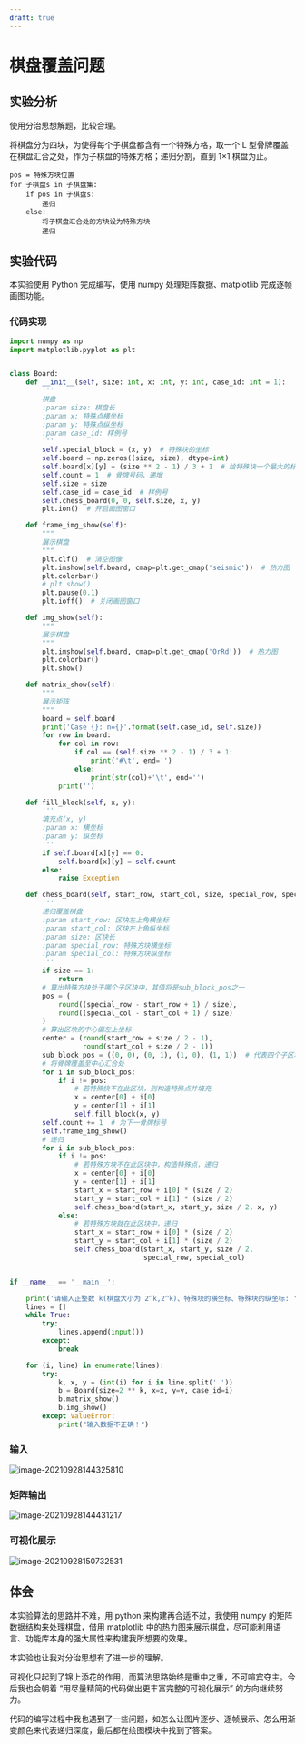 ```yaml
---
draft: true
---
```


# 棋盘覆盖问题

## 实验分析

使用分治思想解题，比较合理。

将棋盘分为四块，为使得每个子棋盘都含有一个特殊方格，取一个 L 型骨牌覆盖在棋盘汇合之处，作为子棋盘的特殊方格；递归分割，直到 1×1 棋盘为止。

```
pos = 特殊方块位置
for 子棋盘s in 子棋盘集:
	if pos in 子棋盘s:
		递归
    else:
    	将子棋盘汇合处的方块设为特殊方块
    	递归
```

## 实验代码

本实验使用 Python 完成编写，使用 numpy 处理矩阵数据、matplotlib 完成逐帧画图功能。

### 代码实现

```python
import numpy as np
import matplotlib.pyplot as plt


class Board:
    def __init__(self, size: int, x: int, y: int, case_id: int = 1):
        '''
        棋盘
        :param size: 棋盘长
        :param x: 特殊点横坐标
        :param y: 特殊点纵坐标
        :param case_id: 样例号
        '''
        self.special_block = (x, y)  # 特殊块的坐标
        self.board = np.zeros((size, size), dtype=int)
        self.board[x][y] = (size ** 2 - 1) / 3 + 1  # 给特殊块一个最大的标号
        self.count = 1  # 骨牌号码，递增
        self.size = size
        self.case_id = case_id  # 样例号
        self.chess_board(0, 0, self.size, x, y)
        plt.ion()  # 开启画图窗口

    def frame_img_show(self):
        """
        展示棋盘
        """
        plt.clf()  # 清空图像
        plt.imshow(self.board, cmap=plt.get_cmap('seismic'))  # 热力图
        plt.colorbar()
        # plt.show()
        plt.pause(0.1)
        plt.ioff()  # 关闭画图窗口

    def img_show(self):
        """
        展示棋盘
        """
        plt.imshow(self.board, cmap=plt.get_cmap('OrRd'))  # 热力图
        plt.colorbar()
        plt.show()

    def matrix_show(self):
        """
        展示矩阵
        """
        board = self.board
        print('Case {}: n={}'.format(self.case_id, self.size))
        for row in board:
            for col in row:
                if col == (self.size ** 2 - 1) / 3 + 1:
                    print('#\t', end='')
                else:
                    print(str(col)+'\t', end='')
            print('')

    def fill_block(self, x, y):
        '''
        填充点(x, y)
        :param x: 横坐标
        :param y: 纵坐标
        '''
        if self.board[x][y] == 0:
            self.board[x][y] = self.count
        else:
            raise Exception

    def chess_board(self, start_row, start_col, size, special_row, special_col):
        '''
        递归覆盖棋盘
        :param start_row: 区块左上角横坐标
        :param start_col: 区块左上角纵坐标
        :param size: 区块长
        :param special_row: 特殊方块横坐标
        :param special_col: 特殊方块纵坐标
        '''
        if size == 1:
            return
        # 算出特殊方块处于哪个子区块中，其值将是sub_block_pos之一
        pos = (
            round((special_row - start_row + 1) / size),
            round((special_col - start_col + 1) / size)
        )
        # 算出区块的中心偏左上坐标
        center = (round(start_row + size / 2 - 1),
                  round(start_col + size / 2 - 1))
        sub_block_pos = ((0, 0), (0, 1), (1, 0), (1, 1))  # 代表四个子区块
        # 将骨牌覆盖至中心汇合处
        for i in sub_block_pos:
            if i != pos:
                # 若特殊快不在此区块，则构造特殊点并填充
                x = center[0] + i[0]
                y = center[1] + i[1]
                self.fill_block(x, y)
        self.count += 1  # 为下一骨牌标号
        self.frame_img_show()
        # 递归
        for i in sub_block_pos:
            if i != pos:
                # 若特殊方块不在此区块中，构造特殊点，递归
                x = center[0] + i[0]
                y = center[1] + i[1]
                start_x = start_row + i[0] * (size / 2)
                start_y = start_col + i[1] * (size / 2)
                self.chess_board(start_x, start_y, size / 2, x, y)
            else:
                # 若特殊方块就在此区块中，递归
                start_x = start_row + i[0] * (size / 2)
                start_y = start_col + i[1] * (size / 2)
                self.chess_board(start_x, start_y, size / 2,
                                 special_row, special_col)


if __name__ == '__main__':

    print('请输入正整数 k(棋盘大小为 2^k,2^k)、特殊块的横坐标、特殊块的纵坐标: ')
    lines = []
    while True:
        try:
            lines.append(input())
        except:
            break

    for (i, line) in enumerate(lines):
        try:
            k, x, y = (int(i) for i in line.split(' '))
            b = Board(size=2 ** k, x=x, y=y, case_id=i)
            b.matrix_show()
            b.img_show()
        except ValueError:
            print("输入数据不正确！")
```

### 输入

![image-20210928144325810](https://markdown-1303167219.cos.ap-shanghai.myqcloud.com/image-20210928144325810.png)

### 矩阵输出

![image-20210928144431217](https://markdown-1303167219.cos.ap-shanghai.myqcloud.com/image-20210928144431217.png)

### 可视化展示

![image-20210928150732531](https://markdown-1303167219.cos.ap-shanghai.myqcloud.com/image-20210928150732531.png)

## 体会

本实验算法的思路并不难，用 python 来构建再合适不过，我使用 numpy 的矩阵数据结构来处理棋盘，借用 matplotlib 中的热力图来展示棋盘，尽可能利用语言、功能库本身的强大属性来构建我所想要的效果。

本实验也让我对分治思想有了进一步的理解。

可视化只起到了锦上添花的作用，而算法思路始终是重中之重，不可喧宾夺主。今后我也会朝着 “用尽量精简的代码做出更丰富完整的可视化展示” 的方向继续努力。

代码的编写过程中我也遇到了一些问题，如怎么让图片逐步、逐帧展示、怎么用渐变颜色来代表递归深度，最后都在绘图模块中找到了答案。
